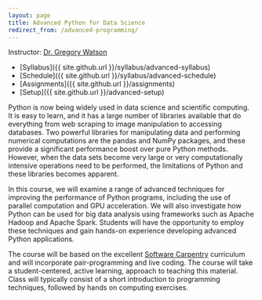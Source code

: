 ```yaml
---
layout: page
title: Advanced Python for Data Science
redirect_from: /advanced-programming/
---
```


Instructor: [Dr. Gregory Watson](mailto:greg.watson@nyu.edu)

* [Syllabus]({{ site.github.url }}/syllabus/advanced-syllabus)
* [Schedule]({{ site.github.url }}/syllabus/advanced-schedule)
* [Assignments]({{ site.github.url }}/assignments)
* [Setup]({{ site.github.url }}/advanced-setup)

Python is now being widely used in data science and scientific computing. 
It is easy to learn, and it has a large number of libraries available that 
do everything from web scraping to image manipulation to accessing databases. 
Two powerful libraries for manipulating data and performing numerical 
computations are the pandas and NumPy packages, and these provide a significant 
performance boost over pure Python methods. However, when the data sets 
become very large or very computationally intensive operations need to be 
performed, the limitations of Python and these libraries becomes apparent. 

In this course, we will examine a range of advanced techniques for improving 
the performance of Python programs, including the use of parallel computation 
and GPU acceleration. We will also investigate how Python can be used for big 
data analysis using frameworks such as Apache Hadoop and Apache Spark. Students 
will have the opportunity to employ these techniques and gain hands-on
experience developing advanced Python applications.

The course will be based on the excellent [Software Carpentry](http://software-carpentry.org/) 
curriculum and will incorporate pair-programming and live coding. The course will take a
student-centered, active learning, approach to teaching this material. Class
will typically consist of a short introduction to programming techniques, followed by 
hands on computing exercises.
